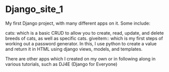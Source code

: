 # Django_site_1
My first Django project, with many different apps on it. Some include:

cats: which is a basic CRUD to allow you to create, read, update, and delete breeds of cats, as well as specific cats.
giveitem:: which is my first steps of working out a password generator. In this, I use python to create a value and return it in HTML using django views, models, and templates.

There are other apps which I created on my own or in following along in various tutorials, such as DJ4E (Django for Everyone)

